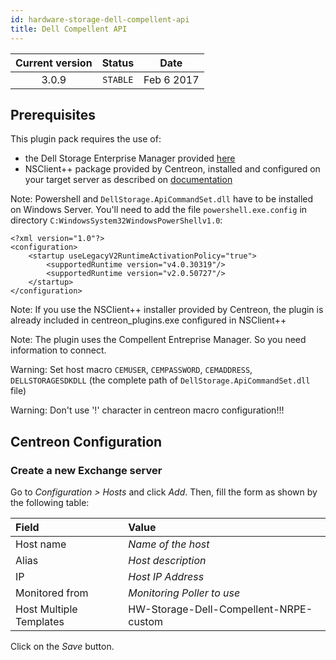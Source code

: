 ```yaml
---
id: hardware-storage-dell-compellent-api
title: Dell Compellent API
---
```


| Current version | Status | Date |
| :-: | :-: | :-: |
| 3.0.9 | `STABLE` | Feb  6 2017 |

## Prerequisites

This plugin pack requires the use of:

  - the Dell Storage Enterprise Manager provided
    [here](http://www.dell.com/support/home/us/en/19/Drivers/DriversDetails?driverId=7KXTW)
  - NSClient++ package provided by Centreon, installed and configured on your target server as described on
    [documentation](http://documentation.centreon.com)

Note: Powershell and `DellStorage.ApiCommandSet.dll` have to be installed on Windows Server. You'll need to add the file
`powershell.exe.config` in directory `C:WindowsSystem32WindowsPowerShellv1.0`:

    <?xml version="1.0"?>
    <configuration>
        <startup useLegacyV2RuntimeActivationPolicy="true">
            <supportedRuntime version="v4.0.30319"/>
            <supportedRuntime version="v2.0.50727"/>
        </startup> 
    </configuration>

Note: If you use the NSClient++ installer provided by Centreon, the plugin is already included in centreon\_plugins.exe
configured in NSClient++

Note: The plugin uses the Compellent Entreprise Manager. So you need information to connect.

Warning: Set host macro `CEMUSER`, `CEMPASSWORD`, `CEMADDRESS`, `DELLSTORAGESDKDLL` (the complete path of
`DellStorage.ApiCommandSet.dll` file)

Warning: Don't use '\!' character in centreon macro configuration\!\!\!

## Centreon Configuration

### Create a new Exchange server

Go to *Configuration \> Hosts* and click *Add*. Then, fill the form as shown by the following table:

| Field                   | Value                                  |
| :---------------------- | :------------------------------------- |
| Host name               | *Name of the host*                     |
| Alias                   | *Host description*                     |
| IP                      | *Host IP Address*                      |
| Monitored from          | *Monitoring Poller to use*             |
| Host Multiple Templates | HW-Storage-Dell-Compellent-NRPE-custom |

Click on the *Save* button.



